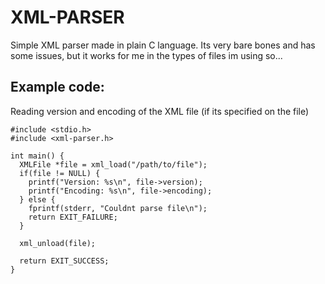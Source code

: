 # XML-PARSER
Simple XML parser made in plain C language. 
Its very bare bones and has some issues, but it works for me in the types of files im using so...

## Example code:
Reading version and encoding of the XML file (if its specified on the file)
```
#include <stdio.h>
#include <xml-parser.h>

int main() {
  XMLFile *file = xml_load("/path/to/file");
  if(file != NULL) {
    printf("Version: %s\n", file->version);
    printf("Encoding: %s\n", file->encoding);
  } else {
    fprintf(stderr, "Couldnt parse file\n");
    return EXIT_FAILURE;
  }
  
  xml_unload(file);
  
  return EXIT_SUCCESS;
}
```
